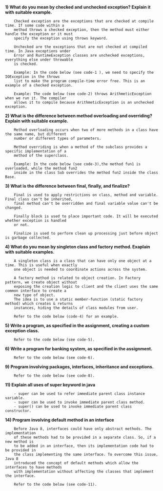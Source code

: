 **1) What do you mean by checked and unchecked exception? Explain it with suitable example.**  
```
    Checked exception are the exceptions that are checked at compile time. If some code within a 
    method throws a checked exception, then the method must either handle the exception or it must
    specify the exception using throws keyword.  
    
    Unchecked are the exceptions that are not checked at compiled time. In Java exceptions under 
    Error and RuntimeException classes are unchecked exceptions, everything else under throwable
    is checked.
    
    Example: In the code below (see code-1 ), we need to specify the IOException in the throws 
    list to make the program compile-time error free. This is an example of a checked exception.
    
    Example: The code below (see code-2) throws ArithmeticException when we run it. The compiler
    allows it to compile because ArithmeticException is an unchecked exception.
```  

**2) What is the difference between method overloading and overriding? Explain with suitable example.**  
```
    Method overloading occurs when two of more methods in a class have the same name, but different 
    number or different types of parameters. 
    
    Method overriding is when a method of the subclass provides a specific implementation of a 
    method of the superclass. 
    
    Example: In the code below (see code-3),the method fun1 is overloaded, while the method fun2
    inside in the class Sub overrides the method fun2 inside the class Base.
```  

**3) What is the difference between final, finally, and finalize?**  
```
    Final is used to apply restrictions on class, method and variable. Final class can't be inherited,
    final method can't be overridden and final variable value can't be changed.  
    
    Finally block is used to place important code. It will be executed whether exception is handled 
    or not.  
    
    Finalize is used to perform clean up processing just before object is garbage collected.
```  

**4) What do you mean by singleton class and factory method. Exaplain with suitable examples.**  
```
    A singleton class is a class that can have only one object at a time. This is useful when exactly
    one object is needed to coordinate actions across the system.
    
    A factory method is related to object creation. In Factory pattern, we create object without 
    exposing the creation logic to client and the client uses the same common interface to create a
    new type of object.
    The idea is to use a static member-function (static factory method) which creates & returns 
    instances, hiding the details of class modules from user.
    
    Refer to the code below (code-4) for an example.
```  

**5) Write a program, as specified in the assignment, creating a custom exception class.**  
```
    Refer to the code below (see code-5).
```

**6) Write a program for banking system, as specified in the assignment.**  
```
    Refer to the code below (see code-6).
```

**9) Program involving packages, interfaces, inheritance and exceptions.**
```
    Refer to the code below (see code-8).
```

**11) Explain all uses of super keyword in java**
```
    - super can be used to refer immediate parent class instance variable.
    - super can be used to invoke immediate parent class method.
    - super() can be used to invoke immediate parent class constructor.
```

**14) Program involving default method in an interface**
```
    Before Java 8, interfaces could have only abstract methods. The implementation
    of these methods had to be provided in a separate class. So, if a new method is
    to be added in an interface, then its implementation code had to be provided in
    the class implementing the same interface. To overcome this issue, Java 8
    introduced the concept of default methods which allow the interfaces to have methods
    with implementation without affecting the classes that implement the interface.
    
    Refer to the code below (see code-11).
```
